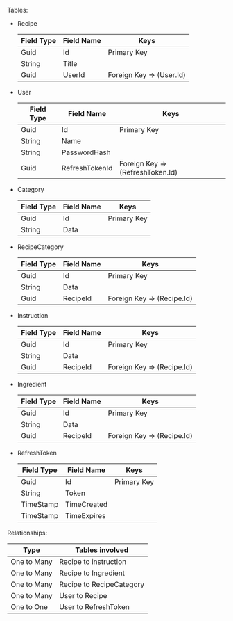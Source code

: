 Tables:
- Recipe

	| Field Type | Field Name | Keys
	| --- | --- | --- |
	| Guid | Id | Primary Key |
	| String | Title | |
	| Guid | UserId | Foreign Key => (User.Id) |
- User

	| Field Type | Field Name | Keys
	| --- | --- | --- |
    | Guid | Id | Primary Key |
	| String | Name |  |
	| String | PasswordHash | |
	| Guid | RefreshTokenId | Foreign Key => (RefreshToken.Id) |
- Category

	| Field Type | Field Name | Keys
	| --- | --- | --- |
    | Guid | Id | Primary Key |
	| String | Data |  |
- RecipeCategory

	| Field Type | Field Name | Keys
	| --- | --- | --- |
    | Guid | Id | Primary Key |
	| String | Data |  |
	| Guid | RecipeId | Foreign Key => (Recipe.Id) |
- Instruction

	| Field Type | Field Name | Keys
	| --- | --- | --- |
    | Guid | Id | Primary Key |
	| String | Data |  |
	| Guid | RecipeId | Foreign Key => (Recipe.Id) |
- Ingredient

	| Field Type | Field Name | Keys
	| --- | --- | --- |
    | Guid | Id | Primary Key |
	| String | Data |  |
	| Guid | RecipeId | Foreign Key => (Recipe.Id) |
- RefreshToken

	| Field Type | Field Name | Keys
	| --- | --- | --- |
    | Guid | Id | Primary Key |
	| String | Token |  |
	| TimeStamp | TimeCreated |  |
	| TimeStamp | TimeExpires |  |

Relationships:

| Type | Tables involved 
| --- | --- |
| One to Many | Recipe to instruction |
| One to Many | Recipe to Ingredient |
| One to Many | Recipe to RecipeCategory |
| One to Many | User to Recipe |
| One to One | User to RefreshToken |
